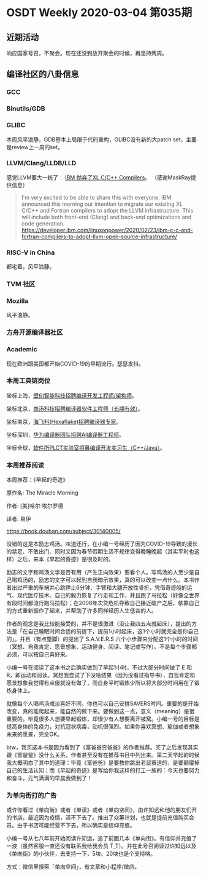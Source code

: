 # OSDT Weekly 2020-03-04 第035期

## 近期活动

响应国家号召，不聚会。现在还没到放开聚会的时候，再坚持两周。

## 编译社区的八卦信息

### GCC




### Binutils/GDB



### GLIBC

本周风平浪静，GDB基本上局限于代码重构，GLIBC没有新的大patch set，主要是review上一周的set。

### LLVM/Clang/LLDB/LLD

感觉LLVM要大一统了：
[IBM 抛弃了XL C/C++ Compilers](https://lists.llvm.org/pipermail/llvm-dev/2020-February/139448.html)。
（感谢MaskRay提供信息）
> I'm very excited to be able to share this with everyone.
> IBM announced this morning our intention to migrate our existing XL C/C++ and Fortran compilers to adopt the LLVM infrastructure. This will include both front-end (Clang) and back-end optimizations and code generation.
> https://developer.ibm.com/linuxonpower/2020/02/23/ibm-c-c-and-fortran-compilers-to-adopt-llvm-open-source-infrastructure/

### RISC-V in China

都宅着，风平浪静。

### TVM 社区


### Mozilla

风平浪静。

### 方舟开源编译器社区

### Academic

现在欧洲跟美国都开始COVID-19的早期流行。瑟瑟发抖。

### 本周工具链岗位

坐标上海，[壁仞智能科技招聘编译开发工程师/架构师](https://mp.weixin.qq.com/s/Gy6mBjGVyew7JiV6NZDZMA)。

坐标北京，[商汤科技招聘编译器软件工程师（长期有效）](https://mp.weixin.qq.com/s/rCccNDAPvivVgUw8pkrOLg)。

坐标南京，[海飞科(Hexaflake)招聘编译器专家](https://mp.weixin.qq.com/s/MnauRlovF7dNzYUe8gy1AQ)。

坐标深圳，[华为编译器团队招聘AI编译器工程师](https://mp.weixin.qq.com/s/Cn4Gn7r4od9z3PFobVyRXw)。

坐标全球，[软件所PLCT实验室招募编译开发实习生（C++/Java）](https://github.com/isrc-cas/PLCT-Weekly/blob/master/open-positions.md)。

### 本周推荐阅读

本周推荐：《早起的奇迹》

原作名: The Miracle Morning

作者: [美]哈尔·埃尔罗德

译者: 易伊

https://book.douban.com/subject/30140005/

没错的这是本励志鸡汤。味道还行，在小编一号经历了因为COVID-19导致的漫长的禁足、不敢出门、同时又因为春节假期生活不规律变得晚睡晚起（其实平时也这样）之后，来本《早起的奇迹》是很及时的。

励志的文字和鸡汤文学是否有用（产生正向效果）要看个人。写鸡汤的人至少是自己喝鸡汤的，励志的文字可以起到自我暗示效果，真的可以改变一点什么。本书作者出过严重的车祸并心跳停止6分钟、手臂和大腿开放性骨折，凭借奇迹般的运气、现代医疗技术、自己的毅力恢复了行走和工作，并且跑了马拉松（好像全世界有段时间都流行跑马拉松）；在2008年次贷危机导致自己接近破产之后，依靠自己的方式重新振作了起来，并帮助了许多同样经历人生低谷的人。

作者的观念是我比较能接受的，并不是很激进（没让我四五点就起床），提出的方法是「在自己睡眠时间合适的前提下，提前1小时起床，这1个小时就完全是你自己的」。并且（有点蹩脚）的提出了 S.A.V.E.R.S 六个小步骤来分配这1个小时的时间（冥想、自我肯定、愿景想象、运动健身、阅读、笔记或写作）。不是每个步骤都必须，可以按自己喜好来。

小编一号在阅读了这本书之后确实做到了早起1小时，不过大部分时间做了 E 和 R，即运动和阅读。冥想我尝试了下没啥结果（因为没看过指导书），自我肯定和愿景想象我觉得有点傻就没有做了，而自身平时锻炼少所以将大部分时间用在了锻炼身体上。

就像每个人喝鸡汤咸淡喜好不同，你也可以自己安排SAVERS时间。重要的是开始改变，真的能爬起来，能自然的做下来。要做到这一点，意义（meaning）是很重要的。毕竟很多人想要早起锻炼，却很少有人想要离开被窝。小编一号的目标是提高身体的免疫力，对抗冠状病毒，动机很强烈。如果你喜欢冥想、瑜伽或者想象未来的愿景，完全OK。

btw，我买这本书是因为看到了《富爸爸穷爸爸》的作者推荐。买了之后发现其实跟《富爸爸》没什么关系，作者甚至没有在推荐书目中列出来。第二天早起的时候我大概明白了其中的道理：毕竟《富爸爸》是要教你跳出老鼠赛道的，是要颠覆掉自己的生活认知；而《早起的奇迹》是写给你我这样的打工一族的：今天也要努力和奋斗，元气满满的早晨我做到了！

### 为单向街打的广告

或许你看过《单向街》或者《单读》或者《单向空间》，由许知远和他的朋友们开的书店。最近因为疫情，活不下去了。推出了众筹计划，也就是提前充值购买会员。由于书店可能经营不下去，所以确实是信仰充值。

小编一号从七八年前开始阅读许知远，追了前面几本《单向街》。有信仰并充值了一波（虽然客服一直还没有联系我给我会员 T_T）。并在此号召阅读过许知远以及《单向街》的小伙伴，去支持一下，5块、20块也是个支持咯。

方式：微信里搜索「单向空间」，有文章和小程序/微店。

